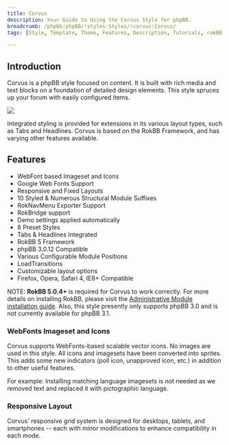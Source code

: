 ```yaml
---
title: Corvus
description: Your Guide to Using the Corvus Style for phpBB.
breadcrumb: /phpbb:phpBB/!styles:Styles/!corvus:Corvus/
tags: [Style, Template, Theme, Features, Description, Tutorials, rokBB 5]

---
```


Introduction
-----

Corvus is a phpBB style focused on content. It is built with rich media and text blocks on a foundation of detailed design elements. This style spruces up your forum with easily configured items. 

![][style]

Integrated styling is provided for extensions in its various layout types, such as Tabs and Headlines. Corvus is based on the RokBB Framework, and has varying other features available.

Features
-----

* WebFont based Imageset and Icons
* Google Web Fonts Support
* Responsive and Fixed Layouts
* 10 Styled & Numerous Structural Module Suffixes
* RokNavMenu Exporter Support
* RokBridge support
* Demo settings applied automatically
* 8 Preset Styles
* Tabs & Headlines Integrated
* RokBB 5 Framework
* phpBB 3.0.12 Compatible
* Various Configurable Module Positions
* LoadTransitions
* Customizable layout options
* Firefox, Opera, Safari 4, IE8+ Compatible

NOTE: **RokBB 5.0.4+** is required for Corvus to work correctly. For more details on installing RokBB, please visit the [Administrative Module installation guide](../../start/styles.md#installing-administrative-modules). Also, this style presently only supports phpBB 3.0 and is not currently available for phpBB 3.1.


### WebFonts Imageset and Icons

Corvus supports WebFonts-based scalable vector icons. No images are used in this style. All icons and imagesets have been converted into sprites. This adds some new indicators (poll icon, unapproved icon, etc.) in addition to other useful features. 

For example: Installing matching language imagesets is not needed as we removed text and replaced it with pictographic language.



### Responsive Layout

Corvus' responsive grid system is designed for desktops, tablets, and smartphones -- each with minor modifications to enhance compatibility in each mode.

[adminguide]: ../../start/styles.md#installing-administrative-modules
[style]: assets/corvus.jpeg
[rokbridge]: http://www.rockettheme.com/extensions-joomla/roklegacy
